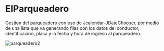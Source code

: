 # ElParqueadero
Gestion del parqueadero con uso de Jcalendar-JDateChooser, por medio de una lista que va generando filas con los datos del conductor, identificacion, placa y la 
fecha y hora de ingreso al parqueadero.


![parqueadero2](https://user-images.githubusercontent.com/99418889/164024308-d183463c-25be-4966-91f4-4d20a6ca8776.png)

